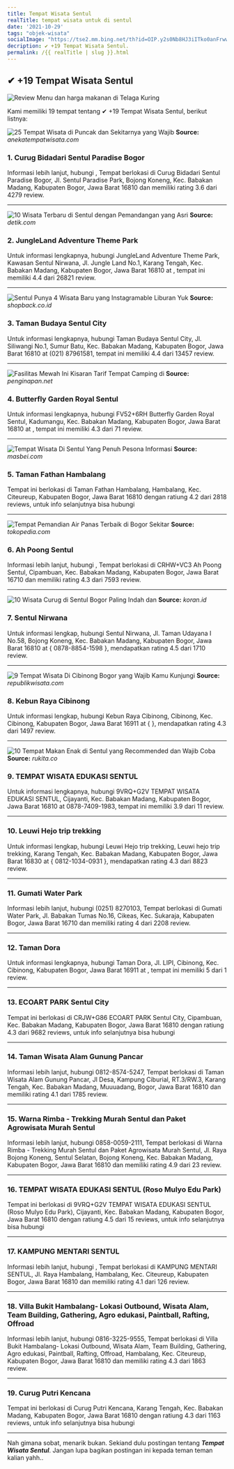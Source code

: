```yaml
---
title: Tempat Wisata Sentul
realTitle: tempat wisata untuk di sentul
date: '2021-10-29'
tags: "objek-wisata"
socialImage: "https://tse2.mm.bing.net/th?id=OIP.y2s0Nb8HJ3iITko0anFrwwHaJ3&amp;pid=15.1"
decription: ✔ +19 Tempat Wisata Sentul.
permalink: /{{ realTitle | slug }}.html
---
```


## ✔ +19 Tempat Wisata Sentul

![Review Menu dan harga makanan di Telaga Kuring](http://www.trivindo.com/data/upload/menu-telagakuring-paket.jpg)



Kami memiliki 19 tempat tentang ✔ +19 Tempat Wisata Sentul, berikut listnya:



![25 Tempat Wisata di Puncak dan Sekitarnya yang Wajib ](https://tse4.mm.bing.net/th?id=OIP.YeKSijzE8ZW__CBctyzqowHaEo&amp;pid=15.1)
**Source:** _anekatempatwisata.com_


### 1. Curug Bidadari Sentul Paradise Bogor



Informasi lebih lanjut, hubungi , Tempat berlokasi di Curug Bidadari Sentul Paradise Bogor, Jl. Sentul Paradise Park, Bojong Koneng, Kec. Babakan Madang, Kabupaten Bogor, Jawa Barat 16810 dan memiliki rating 3.6 dari 4279 review.

---


![10 Wisata Terbaru di Sentul dengan Pemandangan yang Asri](https://tse2.mm.bing.net/th?id=OIP.jK6klNURfZR8ff35of8eIQHaEJ&amp;pid=15.1)
**Source:** _detik.com_


### 2. JungleLand Adventure Theme Park



Untuk informasi lengkapnya, hubungi JungleLand Adventure Theme Park, Kawasan Sentul Nirwana, Jl. Jungle Land No.1, Karang Tengah, Kec. Babakan Madang, Kabupaten Bogor, Jawa Barat 16810 at , tempat ini memiliki 4.4 dari 26821 review.

---


![Sentul Punya 4 Wisata Baru yang Instagramable Liburan Yuk ](https://tse4.mm.bing.net/th?id=OIP.iGjSymMYo5Hi2bMyWlVIcAHaE8&amp;pid=15.1)
**Source:** _shopback.co.id_


### 3. Taman Budaya Sentul City



Untuk informasi lengkapnya, hubungi Taman Budaya Sentul City, Jl. Siliwangi No.1, Sumur Batu, Kec. Babakan Madang, Kabupaten Bogor, Jawa Barat 16810 at (021) 87961581, tempat ini memiliki 4.4 dari 13457 review.

---


![Fasilitas Mewah Ini Kisaran Tarif Tempat Camping di ](https://tse1.mm.bing.net/th?id=OIP.OswQDtqszyu3xpCB8PCEkwAAAA&amp;pid=15.1)
**Source:** _penginapan.net_


### 4. Butterfly Garden Royal Sentul



Untuk informasi lengkapnya, hubungi FV52+6RH Butterfly Garden Royal Sentul, Kadumangu, Kec. Babakan Madang, Kabupaten Bogor, Jawa Barat 16810 at , tempat ini memiliki 4.3 dari 71 review.

---


![Tempat Wisata Di Sentul Yang Penuh Pesona  Informasi ](https://tse4.mm.bing.net/th?id=OIP.8NSrf6Kb6J3yUj6CTqc0hgFBDC&amp;pid=15.1)
**Source:** _masbei.com_


### 5. Taman Fathan Hambalang



Tempat ini berlokasi di Taman Fathan Hambalang, Hambalang, Kec. Citeureup, Kabupaten Bogor, Jawa Barat 16810 dengan ratiung 4.2 dari 2818 reviews, untuk info selanjutnya bisa hubungi 

---


![Tempat Pemandian Air Panas Terbaik di Bogor  Sekitar ](https://tse3.mm.bing.net/th?id=OIP.wQmqXy5LUSYk0Y6mNRwuqwHaFj&amp;pid=15.1)
**Source:** _tokopedia.com_


### 6. Ah Poong Sentul



Informasi lebih lanjut, hubungi , Tempat berlokasi di CRHW+VC3 Ah Poong Sentul, Cipambuan, Kec. Babakan Madang, Kabupaten Bogor, Jawa Barat 16710 dan memiliki rating 4.3 dari 7593 review.

---


![10 Wisata Curug di Sentul Bogor Paling Indah dan ](https://tse3.mm.bing.net/th?id=OIP.jo8pQVRhpt4ncT7Xx5isEQHaJQ&amp;pid=15.1)
**Source:** _koran.id_


### 7. Sentul Nirwana



Untuk informasi lengkap, hubungi Sentul Nirwana, Jl. Taman Udayana I No.58, Bojong Koneng, Kec. Babakan Madang, Kabupaten Bogor, Jawa Barat 16810 at { 0878-8854-1598 }, mendapatkan rating 4.5 dari 1710 review.

---


![9 Tempat Wisata Di Cibinong Bogor yang Wajib Kamu Kunjungi](https://tse2.mm.bing.net/th?id=OIP.71l1MtsBpg9NkM7XFNEwBgHaEd&amp;pid=15.1)
**Source:** _republikwisata.com_


### 8. Kebun Raya Cibinong



Untuk informasi lengkap, hubungi Kebun Raya Cibinong, Cibinong, Kec. Cibinong, Kabupaten Bogor, Jawa Barat 16911 at {  }, mendapatkan rating 4.3 dari 1497 review.

---


![10 Tempat Makan Enak di Sentul yang Recommended dan Wajib Coba](https://tse4.mm.bing.net/th?id=OIP.AmPTCqLFemRfbNgPAuMdqwHaFh&amp;pid=15.1)
**Source:** _rukita.co_


### 9. TEMPAT WISATA EDUKASI SENTUL



Untuk informasi lengkapnya, hubungi 9VRQ+G2V TEMPAT WISATA EDUKASI SENTUL, Cijayanti, Kec. Babakan Madang, Kabupaten Bogor, Jawa Barat 16810 at 0878-7409-1983, tempat ini memiliki 3.9 dari 11 review.

---


### 10. Leuwi Hejo trip trekking



Untuk informasi lengkap, hubungi Leuwi Hejo trip trekking, Leuwi hejo trip trekking, Karang Tengah, Kec. Babakan Madang, Kabupaten Bogor, Jawa Barat 16830 at { 0812-1034-0931 }, mendapatkan rating 4.3 dari 8823 review.

---


### 11. Gumati Water Park



Informasi lebih lanjut, hubungi (0251) 8270103, Tempat berlokasi di Gumati Water Park, Jl. Babakan Tumas No.16, Cikeas, Kec. Sukaraja, Kabupaten Bogor, Jawa Barat 16710 dan memiliki rating 4 dari 2208 review.

---


### 12. Taman Dora



Untuk informasi lengkapnya, hubungi Taman Dora, Jl. LIPI, Cibinong, Kec. Cibinong, Kabupaten Bogor, Jawa Barat 16911 at , tempat ini memiliki 5 dari 1 review.

---


### 13. ECOART PARK Sentul City



Tempat ini berlokasi di CRJW+G86 ECOART PARK Sentul City, Cipambuan, Kec. Babakan Madang, Kabupaten Bogor, Jawa Barat 16810 dengan ratiung 4.3 dari 9682 reviews, untuk info selanjutnya bisa hubungi 

---


### 14. Taman Wisata Alam Gunung Pancar



Informasi lebih lanjut, hubungi 0812-8574-5247, Tempat berlokasi di Taman Wisata Alam Gunung Pancar, Jl Desa, Kampung Ciburial, RT.3/RW.3, Karang Tengah, Kec. Babakan Madang, Muuuadang, Bogor, Jawa Barat 16810 dan memiliki rating 4.1 dari 1785 review.

---


### 15. Warna Rimba - Trekking Murah Sentul dan Paket Agrowisata Murah Sentul



Informasi lebih lanjut, hubungi 0858-0059-2111, Tempat berlokasi di Warna Rimba - Trekking Murah Sentul dan Paket Agrowisata Murah Sentul, Jl. Raya Bojong Koneng, Sentul Selatan, Bojong Koneng, Kec. Babakan Madang, Kabupaten Bogor, Jawa Barat 16810 dan memiliki rating 4.9 dari 23 review.

---


### 16. TEMPAT WISATA EDUKASI SENTUL (Roso Mulyo Edu Park)



Tempat ini berlokasi di 9VRQ+G2V TEMPAT WISATA EDUKASI SENTUL (Roso Mulyo Edu Park), Cijayanti, Kec. Babakan Madang, Kabupaten Bogor, Jawa Barat 16810 dengan ratiung 4.5 dari 15 reviews, untuk info selanjutnya bisa hubungi 

---


### 17. KAMPUNG MENTARI SENTUL



Informasi lebih lanjut, hubungi , Tempat berlokasi di KAMPUNG MENTARI SENTUL, Jl. Raya Hambalang, Hambalang, Kec. Citeureup, Kabupaten Bogor, Jawa Barat 16810 dan memiliki rating 4.1 dari 126 review.

---


### 18. Villa Bukit Hambalang- Lokasi Outbound, Wisata Alam, Team Building, Gathering, Agro edukasi, Paintball, Rafting, Offroad



Informasi lebih lanjut, hubungi 0816-3225-9555, Tempat berlokasi di Villa Bukit Hambalang- Lokasi Outbound, Wisata Alam, Team Building, Gathering, Agro edukasi, Paintball, Rafting, Offroad, Hambalang, Kec. Citeureup, Kabupaten Bogor, Jawa Barat 16810 dan memiliki rating 4.3 dari 1863 review.

---


### 19. Curug Putri Kencana



Tempat ini berlokasi di Curug Putri Kencana, Karang Tengah, Kec. Babakan Madang, Kabupaten Bogor, Jawa Barat 16810 dengan ratiung 4.3 dari 1163 reviews, untuk info selanjutnya bisa hubungi 

---









Nah gimana sobat, menarik bukan. Sekiand dulu postingan tentang ***Tempat Wisata Sentul***. Jangan lupa bagikan postingan ini kepada teman teman kalian yahh..
